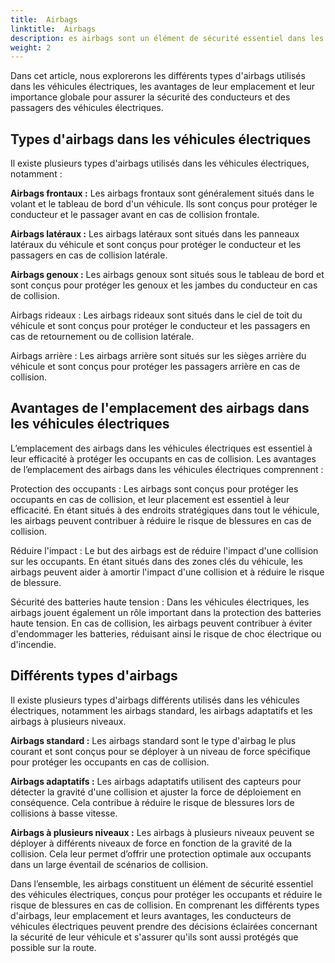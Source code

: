 ```yaml
---
title:  Airbags
linktitle:  Airbags
description: es airbags sont un élément de sécurité essentiel dans les véhicules électriques (VE), conçus pour protéger le conducteur et les passagers en cas de collision ou d'impact soudain.
weight: 2
---
```

<!-- markdownlint-disable MD033 -->
  Dans cet article, nous explorerons les différents types d'airbags utilisés dans les véhicules électriques, les avantages de leur emplacement et leur importance globale pour assurer la sécurité des conducteurs et des passagers des véhicules électriques.

## Types d'airbags dans les véhicules électriques

Il existe plusieurs types d'airbags utilisés dans les véhicules électriques, notamment :

**Airbags frontaux :** Les airbags frontaux sont généralement situés dans le volant et le tableau de bord d'un véhicule. Ils sont conçus pour protéger le conducteur et le passager avant en cas de collision frontale.

**Airbags latéraux :** Les airbags latéraux sont situés dans les panneaux latéraux du véhicule et sont conçus pour protéger le conducteur et les passagers en cas de collision latérale.

**Airbags genoux :** Les airbags genoux sont situés sous le tableau de bord et sont conçus pour protéger les genoux et les jambes du conducteur en cas de collision.

Airbags rideaux : Les airbags rideaux sont situés dans le ciel de toit du véhicule et sont conçus pour protéger le conducteur et les passagers en cas de retournement ou de collision latérale.

Airbags arrière : Les airbags arrière sont situés sur les sièges arrière du véhicule et sont conçus pour protéger les passagers arrière en cas de collision.

## Avantages de l'emplacement des airbags dans les véhicules électriques

L’emplacement des airbags dans les véhicules électriques est essentiel à leur efficacité à protéger les occupants en cas de collision. Les avantages de l’emplacement des airbags dans les véhicules électriques comprennent :

Protection des occupants : Les airbags sont conçus pour protéger les occupants en cas de collision, et leur placement est essentiel à leur efficacité. En étant situés à des endroits stratégiques dans tout le véhicule, les airbags peuvent contribuer à réduire le risque de blessures en cas de collision.

Réduire l'impact : Le but des airbags est de réduire l'impact d'une collision sur les occupants. En étant situés dans des zones clés du véhicule, les airbags peuvent aider à amortir l'impact d'une collision et à réduire le risque de blessure.

Sécurité des batteries haute tension : Dans les véhicules électriques, les airbags jouent également un rôle important dans la protection des batteries haute tension. En cas de collision, les airbags peuvent contribuer à éviter d'endommager les batteries, réduisant ainsi le risque de choc électrique ou d'incendie.

## Différents types d'airbags

Il existe plusieurs types d'airbags différents utilisés dans les véhicules électriques, notamment les airbags standard, les airbags adaptatifs et les airbags à plusieurs niveaux.

**Airbags standard :** Les airbags standard sont le type d'airbag le plus courant et sont conçus pour se déployer à un niveau de force spécifique pour protéger les occupants en cas de collision.

**Airbags adaptatifs :** Les airbags adaptatifs utilisent des capteurs pour détecter la gravité d'une collision et ajuster la force de déploiement en conséquence. Cela contribue à réduire le risque de blessures lors de collisions à basse vitesse.

**Airbags à plusieurs niveaux :** Les airbags à plusieurs niveaux peuvent se déployer à différents niveaux de force en fonction de la gravité de la collision. Cela leur permet d’offrir une protection optimale aux occupants dans un large éventail de scénarios de collision.

Dans l’ensemble, les airbags constituent un élément de sécurité essentiel des véhicules électriques, conçus pour protéger les occupants et réduire le risque de blessures en cas de collision. En comprenant les différents types d'airbags, leur emplacement et leurs avantages, les conducteurs de véhicules électriques peuvent prendre des décisions éclairées concernant la sécurité de leur véhicule et s'assurer qu'ils sont aussi protégés que possible sur la route.